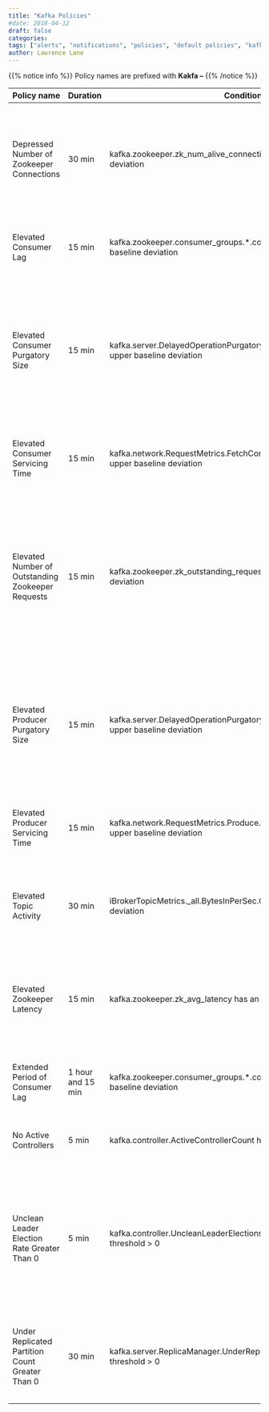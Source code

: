 ```yaml
---
title: "Kafka Policies"
#date: 2018-04-12
draft: false
categories:
tags: ["alerts", "notifications", "policies", "default policies", "kafka"]
author: Lawrence Lane
---
```


{{% notice info %}}
Policy names are prefixed with **Kakfa –**
{{% /notice %}}

| Policy name                                       | Duration          | Condition 1                                                                                | (and) Condition 2                                                            | Category | Description                                                                                                                                                 |
|---------------------------------------------------|-------------------|--------------------------------------------------------------------------------------------|------------------------------------------------------------------------------|----------|-------------------------------------------------------------------------------------------------------------------------------------------------------------|
| Depressed Number of Zookeeper Connections         | 30 min            | kafka.zookeeper.zk_num_alive_connections has a lower baseline deviation                    |                                                                              | WARNING  | The number of active connections to Zookeeper has been lower than expected for at least the past 30 minutes.                                                |
| Elevated Consumer Lag                             | 15 min            | kafka.zookeeper.consumer_groups.*.comsuler_lag has an upper baseline deviation             |                                                                              | WARNING  | Consumer lag has been higher than expected for at least 15 minutes.                                                                                         |
| Elevated Consumer Purgatory Size                  | 15 min            | kafka.server.DelayedOperationPurgatory.Fetch.PurgatorySize hasan upper baseline deviation  |                                                                              | WARNING  | The purgatory size for consumer fetch requests is higher than expected. This may be causing increases in consumer request latency.                          |
| Elevated Consumer Servicing Time                  | 15 min            | kafka.network.RequestMetrics.FetchConsumer.TotalTimeMs.Meanhasan upper baseline deviation  |                                                                              | WARNING  | The broker is taking longer than usual to service consumer requests.                                                                                        |
| Elevated Number of Outstanding Zookeeper Requests | 15 min            | kafka.zookeeper.zk_outstanding_requests has an upper baseline deviation                    |                                                                              | WARNING  | The number of outstanding Zookeeper requests has been higher than expected for at least the past 15 minutes. This could be resulting in performance issues. |
| Elevated Producer Purgatory Size                  | 15 min            | kafka.server.DelayedOperationPurgatory.Produce.PurgatorySizehasan upper baseline deviation |                                                                              | WARNING  | The purgatory size for producer requests is higher than expected. This may be causing increases in producer request latency.                                |
| Elevated Producer Servicing Time                  | 15 min            | kafka.network.RequestMetrics.Produce.TotalTimeMs.Mean has an upper baseline deviation      |                                                                              | WARNING  | The broker is taking longer than usual to service producer requests.                                                                                        |
| Elevated Topic Activity                           | 30 min            | iBrokerTopicMetrics._all.BytesInPerSec.Count has an upper baseline deviation               | BrokerTopicMetrics._all.BytesOutPerSec.Count has an upper baseline deviation | WARNING  | Topic activity has been higher than expected for at least the past 30 minutes.                                                                              |
| Elevated Zookeeper Latency                        | 15 min            | kafka.zookeeper.zk_avg_latency has an upper baseline deviation                             |                                                                              | WARNING  | The average latency for Zookeeper requests has been higher than expected for at least the past 15 minutes.                                                  |
| Extended Period of Consumer Lag                   | 1 hour and 15 min | kafka.zookeeper.consumer_groups.*.consumer_lag has an upper baseline deviation             |                                                                              | CRITICAL | Consumer lag has been higher than expected for over an hour.                                                                                                |
| No Active Controllers                             | 5 min             | kafka.controller.ActiveControllerCount has a static threshold < 1                          |                                                                              | CRITICAL | There are no active controllers in the Kafka cluster.                                                                                                       |
| Unclean Leader Election Rate Greater Than 0       | 5 min             | kafka.controller.UncleanLeaderElectionsPerSec.Count has a static threshold > 0             |                                                                              | CRITICAL | An out-of-sync replica was chosen as leader because none of the available replicas were in sync. Some data loss has occurred as a result.                   |
| Under Replicated Partition Count Greater Than 0   | 30 min            | kafka.server.ReplicaManager.UnderReplicatedPartitions has a static threshold > 0           |                                                                              | CRITICAL | The number of partitions which are under-replicated has been greater than 0 for at least 30 minutes.                                                        |
